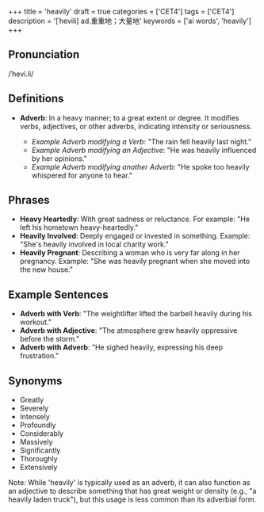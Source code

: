 +++
title = 'heavily'
draft = true
categories = ['CET4']
tags = ['CET4']
description = '[ˈhevili] ad.重重地；大量地'
keywords = ['ai words', 'heavily']
+++

## Pronunciation
/ˈhevi.li/

## Definitions
- **Adverb**: In a heavy manner; to a great extent or degree. It modifies verbs, adjectives, or other adverbs, indicating intensity or seriousness. 

  - _Example Adverb modifying a Verb_: "The rain fell heavily last night."
  - _Example Adverb modifying an Adjective_: "He was heavily influenced by her opinions."
  - _Example Adverb modifying another Adverb_: "He spoke too heavily whispered for anyone to hear."

## Phrases
- **Heavy Heartedly**: With great sadness or reluctance. For example: "He left his hometown heavy-heartedly."
- **Heavily Involved**: Deeply engaged or invested in something. Example: "She's heavily involved in local charity work."
- **Heavily Pregnant**: Describing a woman who is very far along in her pregnancy. Example: "She was heavily pregnant when she moved into the new house."

## Example Sentences
- **Adverb with Verb**: "The weightlifter lifted the barbell heavily during his workout."
- **Adverb with Adjective**: "The atmosphere grew heavily oppressive before the storm."
- **Adverb with Adverb**: "He sighed heavily, expressing his deep frustration."

## Synonyms
- Greatly
- Severely
- Intensely
- Profoundly
- Considerably
- Massively
- Significantly
- Thoroughly
- Extensively

Note: While 'heavily' is typically used as an adverb, it can also function as an adjective to describe something that has great weight or density (e.g., "a heavily laden truck"), but this usage is less common than its adverbial form.

